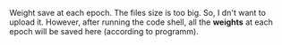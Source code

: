 Weight save at each epoch. The files size is too big. So, I dn't want to upload it. However, after running the code shell, all the **weights**
at each epoch will be saved here (according to programm).
